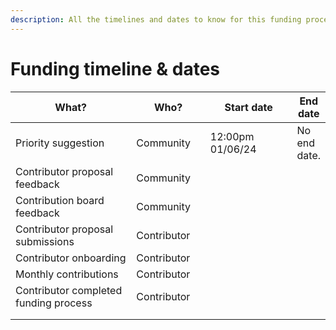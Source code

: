 ```yaml
---
description: All the timelines and dates to know for this funding process
---
```


# Funding timeline & dates



<table><thead><tr><th width="264">What?</th><th width="120">Who?</th><th width="177">Start date</th><th>End date</th></tr></thead><tbody><tr><td>Priority suggestion </td><td>Community</td><td>12:00pm 01/06/24</td><td>No end date.</td></tr><tr><td>Contributor proposal feedback</td><td>Community</td><td></td><td></td></tr><tr><td>Contribution board feedback</td><td>Community</td><td></td><td></td></tr><tr><td>Contributor proposal submissions</td><td>Contributor</td><td></td><td></td></tr><tr><td>Contributor onboarding</td><td>Contributor</td><td></td><td></td></tr><tr><td>Monthly contributions</td><td>Contributor</td><td></td><td></td></tr><tr><td>Contributor completed funding process</td><td>Contributor</td><td></td><td></td></tr><tr><td></td><td></td><td></td><td></td></tr><tr><td></td><td></td><td></td><td></td></tr></tbody></table>
